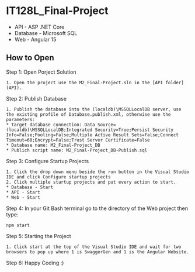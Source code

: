 # IT128L_Final-Project

* API - ASP .NET Core
* Database - Microsoft SQL
* Web - Angular 15

## How to Open

Step 1: Open Porject Solution

	1. Open the project use the M2_Final-Project.sln in the [API folder](API).

Step 2: Publish Database

	1. Publish the database into the (localdb)\MSSQLLocalDB server, use the existing profile of Database.publish.xml, otherwise use the parameters:
	* Target database connection: Data Source=(localdb)\MSSQLLocalDB;Integrated Security=True;Persist Security Info=False;Pooling=False;Multiple Active Result Sets=False;Connect Timeout=60;Encrypt=False;Trust Server Certificate=False
	* Database name: M2_Final-Project_DB
	* Publich script name: M2_Final-Project_DB-Publish.sql

Step 3: Configure Startup Projects

	1. Click the drop down menu beside the run button in the Visual Studio IDE and click Configure startup projects 
	2. Click multiple startup projects and put every action to start.
	* Database - Start
	* API - Start
	* Web - Start

Step 4: In your Git Bash terminal go to the directory of the Web project then type:

```Git Bash Terminal
npm start
```

Step 5: Starting the Project

	1. Click start at the top of the Visual Studio IDE and wait for two browsers to pop up where 1 is SwaggerGen and 1 is the Angular Website.

Step 6: Happy Coding :)

